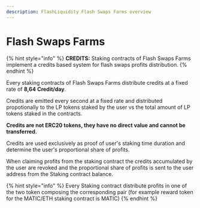 ```yaml
---
description: FlashLiquidity Flash Swaps Farms overview
---
```


# Flash Swaps Farms



{% hint style="info" %}
**CREDITS:** Staking contracts of Flash Swaps Farms  implement a credits based system for flash swaps profits distribution.
{% endhint %}

Every staking contracts of Flash Swaps Farms distribute credits at a fixed rate of **8,64** **Credit/day**.

Credits are emitted every second at a fixed rate and distributed propotionally to the LP tokens staked by the user vs the total amount of LP tokens staked in the contracts.

**Credits are not ERC20 tokens, they have no direct value and cannot be transferred.**

Credits are used exclusively as proof of user's staking time duration and determine the user's proportional share of profits. &#x20;

When claiming profits from the staking contract the credits accumulated by the user are revoked and the proportional share of profits is sent to the user address from the Staking contract balance.&#x20;

{% hint style="info" %}
Every Staking contract distribute profits in one of the two token composing the corresponding pair (for example reward token for the MATIC/ETH staking contract is MATIC)&#x20;
{% endhint %}
